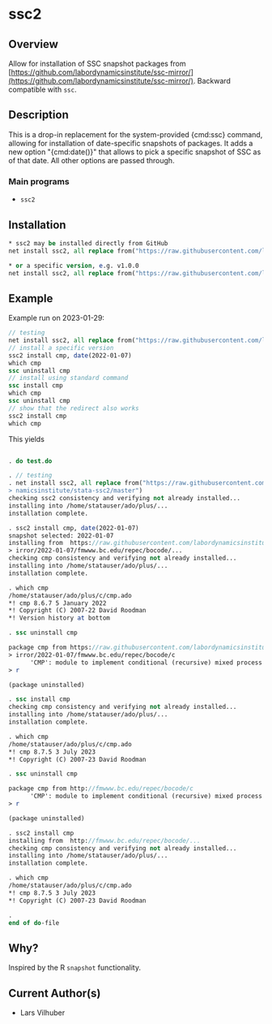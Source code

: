 # ssc2

## Overview

Allow for installation of SSC snapshot packages from [https://github.com/labordynamicsinstitute/ssc-mirror/](https://github.com/labordynamicsinstitute/ssc-mirror/). Backward compatible with `ssc`.

## Description

This is a drop-in replacement for the system-provided {cmd:ssc} command, allowing for installation of date-specific snapshots of packages.
It adds a new option "{cmd:date()}" that allows to pick a specific snapshot of SSC as of that date.
All other options are passed through.

### Main programs

- `ssc2`

## Installation

```stata
* ssc2 may be installed directly from GitHub
net install ssc2, all replace from("https://raw.githubusercontent.com/labordynamicsinstitute/stata-ssc2/master")
```

```stata
* or a specific version, e.g. v1.0.0
net install ssc2, all replace from("https://raw.githubusercontent.com/labordynamicsinstitute/stata-ssc2/v1.0.0/")
```
## Example

Example run on 2023-01-29:

```stata
// testing
net install ssc2, all replace from("https://raw.githubusercontent.com/labordynamicsinstitute/stata-ssc2/master")
// install a specific version
ssc2 install cmp, date(2022-01-07)
which cmp
ssc uninstall cmp
// install using standard command
ssc install cmp
which cmp
ssc uninstall cmp
// show that the redirect also works
ssc2 install cmp
which cmp
```

This yields

```stata

. do test.do 

. // testing
. net install ssc2, all replace from("https://raw.githubusercontent.com/labordy
> namicsinstitute/stata-ssc2/master")
checking ssc2 consistency and verifying not already installed...
installing into /home/statauser/ado/plus/...
installation complete.

. ssc2 install cmp, date(2022-01-07)
snapshot selected: 2022-01-07
installing from  https://raw.githubusercontent.com/labordynamicsinstitute/ssc-m
> irror/2022-01-07/fmwww.bc.edu/repec/bocode/...
checking cmp consistency and verifying not already installed...
installing into /home/statauser/ado/plus/...
installation complete.

. which cmp
/home/statauser/ado/plus/c/cmp.ado
*! cmp 8.6.7 5 January 2022
*! Copyright (C) 2007-22 David Roodman 
*! Version history at bottom

. ssc uninstall cmp

package cmp from https://raw.githubusercontent.com/labordynamicsinstitute/ssc-m
> irror/2022-01-07/fmwww.bc.edu/repec/bocode/c
      'CMP': module to implement conditional (recursive) mixed process estimato
> r

(package uninstalled)

. ssc install cmp
checking cmp consistency and verifying not already installed...
installing into /home/statauser/ado/plus/...
installation complete.

. which cmp
/home/statauser/ado/plus/c/cmp.ado
*! cmp 8.7.5 3 July 2023
*! Copyright (C) 2007-23 David Roodman 

. ssc uninstall cmp

package cmp from http://fmwww.bc.edu/repec/bocode/c
      'CMP': module to implement conditional (recursive) mixed process estimato
> r

(package uninstalled)

. ssc2 install cmp
installing from  http://fmwww.bc.edu/repec/bocode/...
checking cmp consistency and verifying not already installed...
installing into /home/statauser/ado/plus/...
installation complete.

. which cmp
/home/statauser/ado/plus/c/cmp.ado
*! cmp 8.7.5 3 July 2023
*! Copyright (C) 2007-23 David Roodman 

. 
end of do-file
```

## Why?

Inspired by the R `snapshot` functionality.

## Current Author(s)

 - Lars Vilhuber